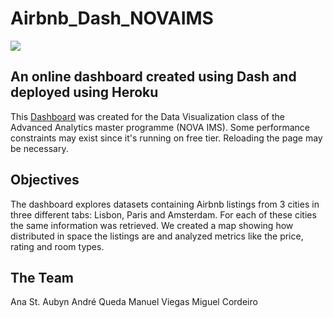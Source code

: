 # Airbnb_Dash_NOVAIMS

![](http://www.theriver.asia/wp-content/uploads/2020/01/pngkey.com-airbnb-logo-png-605967.png)

## An online dashboard created using Dash and deployed using Heroku

This [Dashboard](https://airbnb-dash-novaims.herokuapp.com/) was created for the Data Visualization class of the Advanced Analytics master programme (NOVA IMS). Some performance constraints may exist since it's running on free tier. Reloading the page may be necessary.

## Objectives

The dashboard explores datasets containing Airbnb listings from 3 cities in three different tabs: Lisbon, Paris and Amsterdam. For each of these cities the same information was retrieved. We created a map showing how distributed in space the listings are and analyzed metrics like the price, rating and room types.

## The Team

Ana St. Aubyn
André Queda
Manuel Viegas
Miguel Cordeiro
